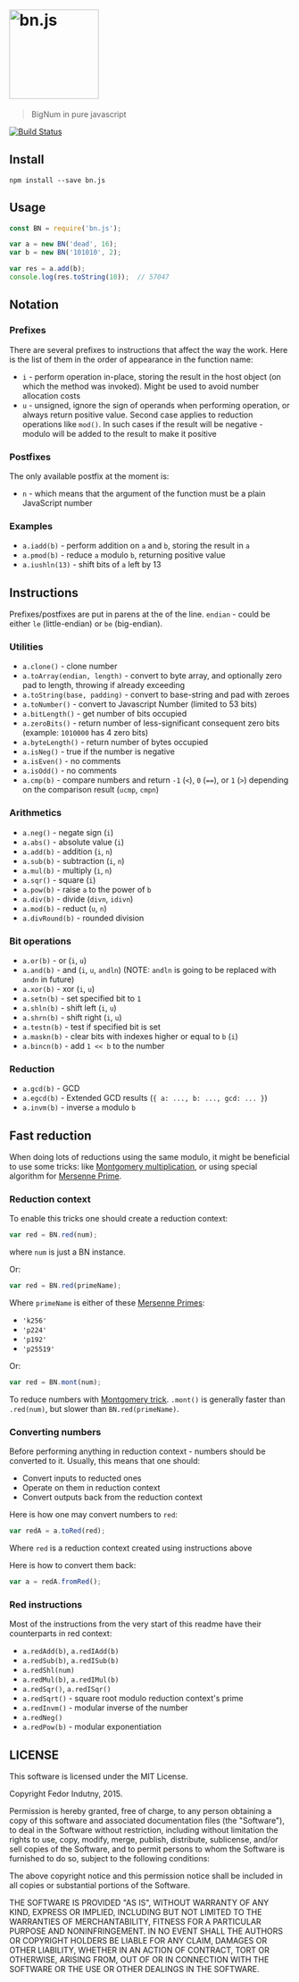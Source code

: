 # <img src="./logo.png" alt="bn.js" width="160" height="160" />

> BigNum in pure javascript

[![Build Status](https://secure.travis-ci.org/indutny/bn.js.png)](http://travis-ci.org/indutny/bn.js)

## Install
`npm install --save bn.js`

## Usage

```js
const BN = require('bn.js');

var a = new BN('dead', 16);
var b = new BN('101010', 2);

var res = a.add(b);
console.log(res.toString(10));  // 57047
```

## Notation

### Prefixes

There are several prefixes to instructions that affect the way the work. Here
is the list of them in the order of appearance in the function name:

* `i` - perform operation in-place, storing the result in the host object (on
  which the method was invoked). Might be used to avoid number allocation costs
* `u` - unsigned, ignore the sign of operands when performing operation, or
  always return positive value. Second case applies to reduction operations
  like `mod()`. In such cases if the result will be negative - modulo will be
  added to the result to make it positive

### Postfixes

The only available postfix at the moment is:

* `n` - which means that the argument of the function must be a plain JavaScript
  number

### Examples

* `a.iadd(b)` - perform addition on `a` and `b`, storing the result in `a`
* `a.pmod(b)` - reduce `a` modulo `b`, returning positive value
* `a.iushln(13)` - shift bits of `a` left by 13

## Instructions

Prefixes/postfixes are put in parens at the of the line. `endian` - could be
either `le` (little-endian) or `be` (big-endian).

### Utilities

* `a.clone()` - clone number
* `a.toArray(endian, length)` - convert to byte array, and optionally zero
  pad to length, throwing if already exceeding
* `a.toString(base, padding)` - convert to base-string and pad with zeroes
* `a.toNumber()` - convert to Javascript Number (limited to 53 bits)
* `a.bitLength()` - get number of bits occupied
* `a.zeroBits()` - return number of less-significant consequent zero bits
  (example: `1010000` has 4 zero bits)
* `a.byteLength()` - return number of bytes occupied
* `a.isNeg()` - true if the number is negative
* `a.isEven()` - no comments
* `a.isOdd()` - no comments
* `a.cmp(b)` - compare numbers and return `-1` (`<`), `0` (`==`), or `1` (`>`)
  depending on the comparison result (`ucmp`, `cmpn`)

### Arithmetics

* `a.neg()` - negate sign (`i`)
* `a.abs()` - absolute value (`i`)
* `a.add(b)` - addition (`i`, `n`)
* `a.sub(b)` - subtraction (`i`, `n`)
* `a.mul(b)` - multiply (`i`, `n`)
* `a.sqr()` - square (`i`)
* `a.pow(b)` - raise `a` to the power of `b`
* `a.div(b)` - divide (`divn`, `idivn`)
* `a.mod(b)` - reduct (`u`, `n`)
* `a.divRound(b)` - rounded division

### Bit operations

* `a.or(b)` - or (`i`, `u`)
* `a.and(b)` - and (`i`, `u`, `andln`) (NOTE: `andln` is going to be replaced
  with `andn` in future)
* `a.xor(b)` - xor (`i`, `u`)
* `a.setn(b)` - set specified bit to `1`
* `a.shln(b)` - shift left (`i`, `u`)
* `a.shrn(b)` - shift right (`i`, `u`)
* `a.testn(b)` - test if specified bit is set
* `a.maskn(b)` - clear bits with indexes higher or equal to `b` (`i`)
* `a.bincn(b)` - add `1 << b` to the number

### Reduction

* `a.gcd(b)` - GCD
* `a.egcd(b)` - Extended GCD results (`{ a: ..., b: ..., gcd: ... }`)
* `a.invm(b)` - inverse `a` modulo `b`

## Fast reduction

When doing lots of reductions using the same modulo, it might be beneficial to
use some tricks: like [Montgomery multiplication][0], or using special algorithm
for [Mersenne Prime][1].

### Reduction context

To enable this tricks one should create a reduction context:

```js
var red = BN.red(num);
```
where `num` is just a BN instance.

Or:

```js
var red = BN.red(primeName);
```

Where `primeName` is either of these [Mersenne Primes][1]:

* `'k256'`
* `'p224'`
* `'p192'`
* `'p25519'`

Or:

```js
var red = BN.mont(num);
```

To reduce numbers with [Montgomery trick][1]. `.mont()` is generally faster than
`.red(num)`, but slower than `BN.red(primeName)`.

### Converting numbers

Before performing anything in reduction context - numbers should be converted
to it. Usually, this means that one should:

* Convert inputs to reducted ones
* Operate on them in reduction context
* Convert outputs back from the reduction context

Here is how one may convert numbers to `red`:

```js
var redA = a.toRed(red);
```
Where `red` is a reduction context created using instructions above

Here is how to convert them back:

```js
var a = redA.fromRed();
```

### Red instructions

Most of the instructions from the very start of this readme have their
counterparts in red context:

* `a.redAdd(b)`, `a.redIAdd(b)`
* `a.redSub(b)`, `a.redISub(b)`
* `a.redShl(num)`
* `a.redMul(b)`, `a.redIMul(b)`
* `a.redSqr()`, `a.redISqr()`
* `a.redSqrt()` - square root modulo reduction context's prime
* `a.redInvm()` - modular inverse of the number
* `a.redNeg()`
* `a.redPow(b)` - modular exponentiation

## LICENSE

This software is licensed under the MIT License.

Copyright Fedor Indutny, 2015.

Permission is hereby granted, free of charge, to any person obtaining a
copy of this software and associated documentation files (the
"Software"), to deal in the Software without restriction, including
without limitation the rights to use, copy, modify, merge, publish,
distribute, sublicense, and/or sell copies of the Software, and to permit
persons to whom the Software is furnished to do so, subject to the
following conditions:

The above copyright notice and this permission notice shall be included
in all copies or substantial portions of the Software.

THE SOFTWARE IS PROVIDED "AS IS", WITHOUT WARRANTY OF ANY KIND, EXPRESS
OR IMPLIED, INCLUDING BUT NOT LIMITED TO THE WARRANTIES OF
MERCHANTABILITY, FITNESS FOR A PARTICULAR PURPOSE AND NONINFRINGEMENT. IN
NO EVENT SHALL THE AUTHORS OR COPYRIGHT HOLDERS BE LIABLE FOR ANY CLAIM,
DAMAGES OR OTHER LIABILITY, WHETHER IN AN ACTION OF CONTRACT, TORT OR
OTHERWISE, ARISING FROM, OUT OF OR IN CONNECTION WITH THE SOFTWARE OR THE
USE OR OTHER DEALINGS IN THE SOFTWARE.

[0]: https://en.wikipedia.org/wiki/Montgomery_modular_multiplication
[1]: https://en.wikipedia.org/wiki/Mersenne_prime
